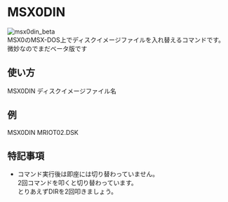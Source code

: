 # MSX0DIN
![msx0din_beta](https://github.com/chikuwa-empire/msx0-iot/assets/124578804/cf5d61ef-76e0-4ed0-afdc-a1e733e37f15)<br>
MSX0のMSX-DOS上でディスクイメージファイルを入れ替えるコマンドです。<br>
微妙なのでまだベータ版です<br>
## 使い方
MSX0DIN ディスクイメージファイル名
## 例
MSX0DIN MRIOT02.DSK
## 特記事項
- コマンド実行後は即座には切り替わっていません。<br>
2回コマンドを叩くと切り替わっています。<br>
とりあえずDIRを2回叩きましょう。
